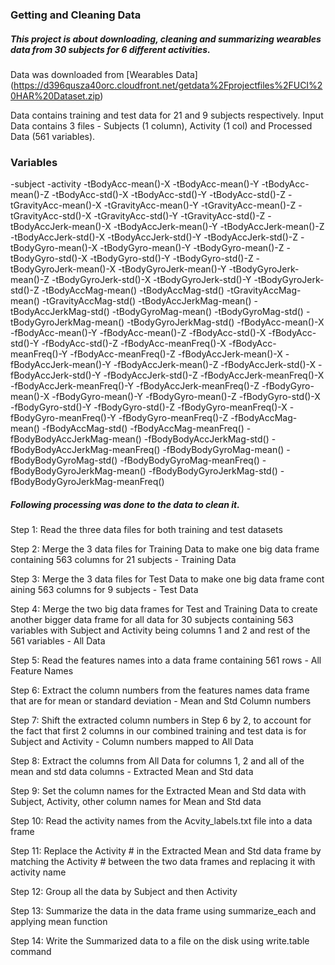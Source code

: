 ### Getting and Cleaning Data ###

##### This project is about downloading, cleaning and summarizing wearables data from 30 subjects for 6 different activities. #####

Data was downloaded from [Wearables Data] (https://d396qusza40orc.cloudfront.net/getdata%2Fprojectfiles%2FUCI%20HAR%20Dataset.zip)

Data contains training and test data for 21 and 9 subjects respectively. Input Data contains 3 files - Subjects (1 column), Activity (1 col) and Processed Data (561 variables).

### Variables ###
 -subject
 -activity
 -tBodyAcc-mean()-X
 -tBodyAcc-mean()-Y
 -tBodyAcc-mean()-Z
 -tBodyAcc-std()-X
 -tBodyAcc-std()-Y
 -tBodyAcc-std()-Z
 -tGravityAcc-mean()-X
 -tGravityAcc-mean()-Y
 -tGravityAcc-mean()-Z
 -tGravityAcc-std()-X
 -tGravityAcc-std()-Y
 -tGravityAcc-std()-Z
 -tBodyAccJerk-mean()-X
 -tBodyAccJerk-mean()-Y
 -tBodyAccJerk-mean()-Z
 -tBodyAccJerk-std()-X
 -tBodyAccJerk-std()-Y
 -tBodyAccJerk-std()-Z
 -tBodyGyro-mean()-X
 -tBodyGyro-mean()-Y
 -tBodyGyro-mean()-Z
 -tBodyGyro-std()-X
 -tBodyGyro-std()-Y
 -tBodyGyro-std()-Z
 -tBodyGyroJerk-mean()-X
 -tBodyGyroJerk-mean()-Y
 -tBodyGyroJerk-mean()-Z
 -tBodyGyroJerk-std()-X
 -tBodyGyroJerk-std()-Y
 -tBodyGyroJerk-std()-Z
 -tBodyAccMag-mean()
 -tBodyAccMag-std()
 -tGravityAccMag-mean()
 -tGravityAccMag-std()
 -tBodyAccJerkMag-mean()
 -tBodyAccJerkMag-std()
 -tBodyGyroMag-mean()
 -tBodyGyroMag-std()
 -tBodyGyroJerkMag-mean()
 -tBodyGyroJerkMag-std()
 -fBodyAcc-mean()-X
 -fBodyAcc-mean()-Y
 -fBodyAcc-mean()-Z
 -fBodyAcc-std()-X
 -fBodyAcc-std()-Y
 -fBodyAcc-std()-Z
 -fBodyAcc-meanFreq()-X
 -fBodyAcc-meanFreq()-Y
 -fBodyAcc-meanFreq()-Z
 -fBodyAccJerk-mean()-X
 -fBodyAccJerk-mean()-Y
 -fBodyAccJerk-mean()-Z
 -fBodyAccJerk-std()-X
 -fBodyAccJerk-std()-Y
 -fBodyAccJerk-std()-Z
 -fBodyAccJerk-meanFreq()-X
 -fBodyAccJerk-meanFreq()-Y
 -fBodyAccJerk-meanFreq()-Z
 -fBodyGyro-mean()-X
 -fBodyGyro-mean()-Y
 -fBodyGyro-mean()-Z
 -fBodyGyro-std()-X
 -fBodyGyro-std()-Y
 -fBodyGyro-std()-Z
 -fBodyGyro-meanFreq()-X
 -fBodyGyro-meanFreq()-Y
 -fBodyGyro-meanFreq()-Z
 -fBodyAccMag-mean()
 -fBodyAccMag-std()
 -fBodyAccMag-meanFreq()
 -fBodyBodyAccJerkMag-mean()
 -fBodyBodyAccJerkMag-std()
 -fBodyBodyAccJerkMag-meanFreq()
 -fBodyBodyGyroMag-mean()
 -fBodyBodyGyroMag-std()
 -fBodyBodyGyroMag-meanFreq()
 -fBodyBodyGyroJerkMag-mean()
 -fBodyBodyGyroJerkMag-std()
 -fBodyBodyGyroJerkMag-meanFreq()


##### Following processing was done to the data to clean it. #####

Step 1: Read the three data files for both training and test datasets

Step 2: Merge the 3 data files for Training Data to make one big data frame containing 563 columns for 21 subjects - Training Data

Step 3: Merge the 3 data files for Test Data to make one big data frame cont
aining 563 columns for 9 subjects - Test Data

Step 4: Merge the two big data frames for Test and Training Data to create another bigger data frame for all data for 30 subjects containing 563 variables with Subject and Activity being columns 1 and 2 and rest of the 561 variables - All Data

Step 5: Read the features names into a data frame containing 561 rows - All Feature Names

Step 6: Extract the column numbers from the features names data frame that are for mean or standard deviation - Mean and Std Column numbers

Step 7: Shift the extracted column numbers in Step 6 by 2, to account for the fact that first 2 columns in our combined training and test data is for Subject and Activity - Column numbers mapped to All Data

Step 8: Extract the columns from All Data for columns 1, 2 and all of the mean and std data columns - Extracted Mean and Std data

Step 9: Set the column names for the Extracted Mean and Std data with Subject, Activity, other column names for Mean and Std data

Step 10: Read the activity names from the Acvity_labels.txt file into a data frame

Step 11: Replace the Activity # in the Extracted Mean and Std data frame by matching the Activity # between the two data frames and replacing it with activity name

Step 12: Group all the data by Subject and then Activity

Step 13: Summarize the data in the data frame using summarize_each and applying mean function 

Step 14: Write the Summarized data to a file on the disk using write.table command 
